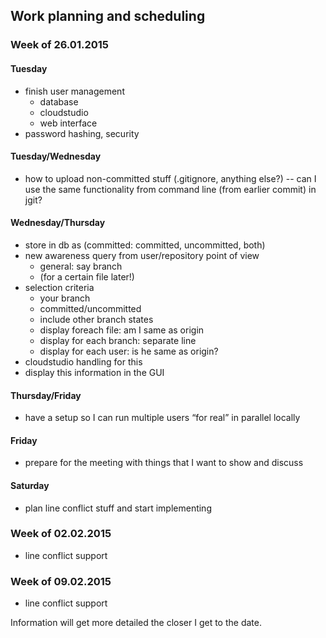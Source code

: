 ## Work planning and scheduling

### Week of 26.01.2015

#### Tuesday

* finish user management
  * database
  * cloudstudio
  * web interface
* password hashing, security

#### Tuesday/Wednesday

* how to upload non-committed stuff (.gitignore, anything else?) -- can I use the same functionality from command line (from earlier commit) in jgit?

#### Wednesday/Thursday

* store in db as (committed: committed, uncommitted, both)
* new awareness query from user/repository point of view
  * general: say branch
  * (for a certain file later!)
* selection criteria
  * your branch
  * committed/uncommitted
  * include other branch states
  * display foreach file: am I same as origin
  * display for each branch: separate line
  * display for each user: is he same as origin?
* cloudstudio handling for this
* display this information in the GUI

#### Thursday/Friday

* have a setup so I can run multiple users “for real” in parallel locally

#### Friday

* prepare for the meeting with things that I want to show and discuss

#### Saturday

* plan line conflict stuff and start implementing

### Week of 02.02.2015

* line conflict support

### Week of 09.02.2015

* line conflict support

Information will get more detailed the closer I get to the date.
